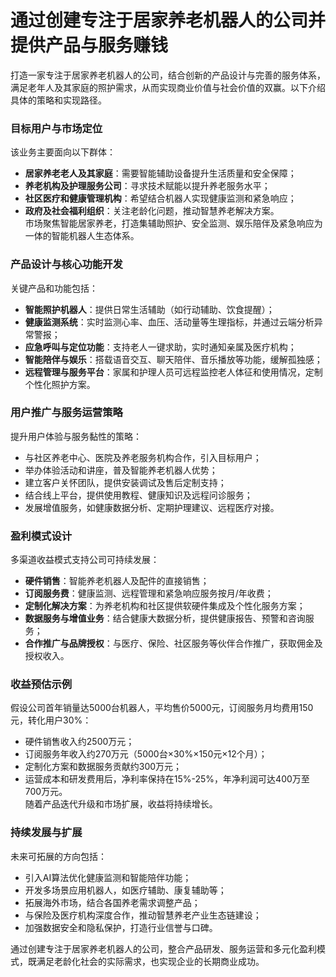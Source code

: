 # 通过创建专注于居家养老机器人的公司并提供产品与服务赚钱

打造一家专注于居家养老机器人的公司，结合创新的产品设计与完善的服务体系，满足老年人及其家庭的照护需求，从而实现商业价值与社会价值的双赢。以下介绍具体的策略和实现路径。

### 目标用户与市场定位  
该业务主要面向以下群体：  
* **居家养老老人及其家庭**：需要智能辅助设备提升生活质量和安全保障；  
* **养老机构及护理服务公司**：寻求技术赋能以提升养老服务水平；  
* **社区医疗和健康管理机构**：希望结合机器人实现健康监测和紧急响应；  
* **政府及社会福利组织**：关注老龄化问题，推动智慧养老解决方案。  
市场聚焦智能居家养老，打造集辅助照护、安全监测、娱乐陪伴及紧急响应为一体的智能机器人生态体系。

### 产品设计与核心功能开发  
关键产品和功能包括：  
* **智能照护机器人**：提供日常生活辅助（如行动辅助、饮食提醒）；  
* **健康监测系统**：实时监测心率、血压、活动量等生理指标，并通过云端分析异常警报；  
* **应急呼叫与定位功能**：支持老人一键求助，实时通知亲属及医疗机构；  
* **智能陪伴与娱乐**：搭载语音交互、聊天陪伴、音乐播放等功能，缓解孤独感；  
* **远程管理与服务平台**：家属和护理人员可远程监控老人体征和使用情况，定制个性化照护方案。  

### 用户推广与服务运营策略  
提升用户体验与服务黏性的策略：  
* 与社区养老中心、医院及养老服务机构合作，引入目标用户；  
* 举办体验活动和讲座，普及智能养老机器人优势；  
* 建立客户关怀团队，提供安装调试及售后定制支持；  
* 结合线上平台，提供使用教程、健康知识及远程问诊服务；  
* 发展增值服务，如健康数据分析、定期护理建议、远程医疗对接。  

### 盈利模式设计  
多渠道收益模式支持公司可持续发展：  
* **硬件销售**：智能养老机器人及配件的直接销售；  
* **订阅服务费**：健康监测、远程管理和紧急响应服务按月/年收费；  
* **定制化解决方案**：为养老机构和社区提供软硬件集成及个性化服务方案；  
* **数据服务与增值业务**：结合健康大数据分析，提供健康报告、预警和咨询服务；  
* **合作推广与品牌授权**：与医疗、保险、社区服务等伙伴合作推广，获取佣金及授权收入。  

### 收益预估示例  
假设公司首年销量达5000台机器人，平均售价5000元，订阅服务月均费用150元，转化用户30%：  
* 硬件销售收入约2500万元；  
* 订阅服务年收入约270万元（5000台×30%×150元×12个月）；  
* 定制化方案和数据服务贡献约300万元；  
* 运营成本和研发费用后，净利率保持在15%-25%，年净利润可达400万至700万元。  
随着产品迭代升级和市场扩展，收益将持续增长。

### 持续发展与扩展  
未来可拓展的方向包括：  
* 引入AI算法优化健康监测和智能陪伴功能；  
* 开发多场景应用机器人，如医疗辅助、康复辅助等；  
* 拓展海外市场，结合各国养老需求调整产品；  
* 与保险及医疗机构深度合作，推动智慧养老产业生态链建设；  
* 加强数据安全和隐私保护，打造行业信誉与口碑。  

通过创建专注于居家养老机器人的公司，整合产品研发、服务运营和多元化盈利模式，既满足老龄化社会的实际需求，也实现企业的长期商业成功。